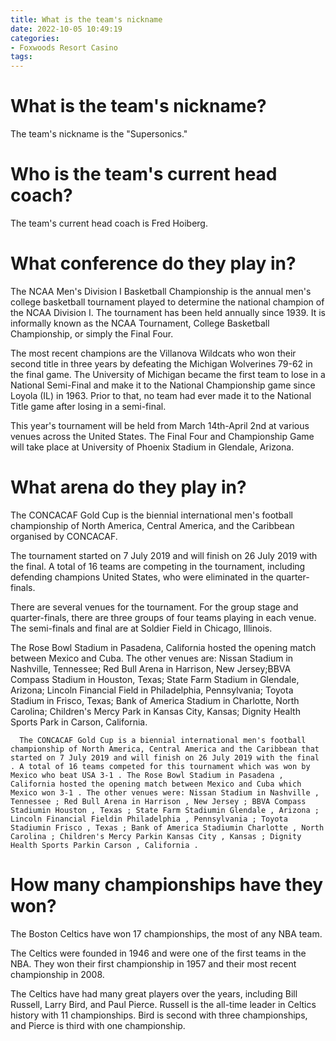 ```yaml
---
title: What is the team's nickname
date: 2022-10-05 10:49:19
categories:
- Foxwoods Resort Casino
tags:
---
```



#  What is the team's nickname?

The team's nickname is the "Supersonics."

#  Who is the team's current head coach?

The team's current head coach is Fred Hoiberg.

#  What conference do they play in?

The NCAA Men's Division I Basketball Championship is the annual men's college basketball tournament played to determine the national champion of the NCAA Division I. The tournament has been held annually since 1939. It is informally known as the NCAA Tournament, College Basketball Championship, or simply the Final Four.

The most recent champions are the Villanova Wildcats who won their second title in three years by defeating the Michigan Wolverines 79-62 in the final game. The University of Michigan became the first team to lose in a National Semi-Final and make it to the National Championship game since Loyola (IL) in 1963. Prior to that, no team had ever made it to the National Title game after losing in a semi-final. 

This year's tournament will be held from March 14th-April 2nd at various venues across the United States. The Final Four and Championship Game will take place at University of Phoenix Stadium in Glendale, Arizona.

#  What arena do they play in?

The CONCACAF Gold Cup is the biennial international men's football championship of North America, Central America, and the Caribbean organised by CONCACAF.

The tournament started on 7 July 2019 and will finish on 26 July 2019 with the final. A total of 16 teams are competing in the tournament, including defending champions United States, who were eliminated in the quarter-finals.

There are several venues for the tournament. For the group stage and quarter-finals, there are three groups of four teams playing in each venue. The semi-finals and final are at Soldier Field in Chicago, Illinois.

The Rose Bowl Stadium in Pasadena, California hosted the opening match between Mexico and Cuba. The other venues are: Nissan Stadium in Nashville, Tennessee; Red Bull Arena in Harrison, New Jersey;BBVA Compass Stadium in Houston, Texas; State Farm Stadium in Glendale, Arizona; Lincoln Financial Field in Philadelphia, Pennsylvania; Toyota Stadium in Frisco, Texas; Bank of America Stadium in Charlotte, North Carolina; Children's Mercy Park in Kansas City, Kansas; Dignity Health Sports Park in Carson, California.

      The CONCACAF Gold Cup is a biennial international men's football championship of North America, Central America and the Caribbean that started on 7 July 2019 and will finish on 26 July 2019 with the final . A total of 16 teams competed for this tournament which was won by Mexico who beat USA 3-1 . The Rose Bowl Stadium in Pasadena , California hosted the opening match between Mexico and Cuba which Mexico won 3-1 . The other venues were: Nissan Stadium in Nashville , Tennessee ; Red Bull Arena in Harrison , New Jersey ; BBVA Compass Stadiumin Houston , Texas ; State Farm Stadiumin Glendale , Arizona ; Lincoln Financial Fieldin Philadelphia , Pennsylvania ; Toyota Stadiumin Frisco , Texas ; Bank of America Stadiumin Charlotte , North Carolina ; Children's Mercy Parkin Kansas City , Kansas ; Dignity Health Sports Parkin Carson , California .

#  How many championships have they won?

The Boston Celtics have won 17 championships, the most of any NBA team.

The Celtics were founded in 1946 and were one of the first teams in the NBA. They won their first championship in 1957 and their most recent championship in 2008.

The Celtics have had many great players over the years, including Bill Russell, Larry Bird, and Paul Pierce. Russell is the all-time leader in Celtics history with 11 championships. Bird is second with three championships, and Pierce is third with one championship.